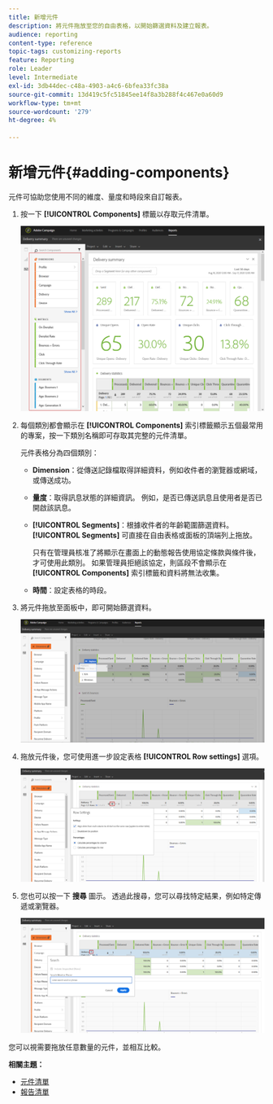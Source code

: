 ```yaml
---
title: 新增元件
description: 將元件拖放至您的自由表格，以開始篩選資料及建立報表。
audience: reporting
content-type: reference
topic-tags: customizing-reports
feature: Reporting
role: Leader
level: Intermediate
exl-id: 3db44dec-c48a-4903-a4c6-6bfea33fc38a
source-git-commit: 13d419c5fc51845ee14f8a3b288f4c467e0a60d9
workflow-type: tm+mt
source-wordcount: '279'
ht-degree: 4%

---
```


# 新增元件{#adding-components}

元件可協助您使用不同的維度、量度和時段來自訂報表。

1. 按一下 **[!UICONTROL Components]** 標籤以存取元件清單。

   ![](assets/dynamic_report_components.png)

1. 每個類別都會顯示在 **[!UICONTROL Components]** 索引標籤顯示五個最常用的專案，按一下類別名稱即可存取其完整的元件清單。

   元件表格分為四個類別：

   * **Dimension**：從傳送記錄檔取得詳細資料，例如收件者的瀏覽器或網域，或傳送成功。
   * **量度**：取得訊息狀態的詳細資訊。 例如，是否已傳送訊息且使用者是否已開啟該訊息。
   * **[!UICONTROL Segments]**：根據收件者的年齡範圍篩選資料。 **[!UICONTROL Segments]** 可直接在自由表格或面板的頂端列上拖放。

      只有在管理員核准了將顯示在畫面上的動態報告使用協定條款與條件後，才可使用此類別。 如果管理員拒絕該協定，則區段不會顯示在 **[!UICONTROL Components]** 索引標籤和資料將無法收集。

   * **時間**：設定表格的時段。

1. 將元件拖放至面板中，即可開始篩選資料。

   ![](assets/dynamic_report_components_2.png)

1. 拖放元件後，您可使用進一步設定表格 **[!UICONTROL Row settings]** 選項。

   ![](assets/dynamic_report_components_3.png)

1. 您也可以按一下 **搜尋** 圖示。 透過此搜尋，您可以尋找特定結果，例如特定傳遞或瀏覽器。

   ![](assets/dynamic_report_components_4.png)

您可以視需要拖放任意數量的元件，並相互比較。

**相關主題：**

* [元件清單](../../reporting/using/list-of-components-.md)
* [報告清單](../../reporting/using/defining-the-report-period.md)
